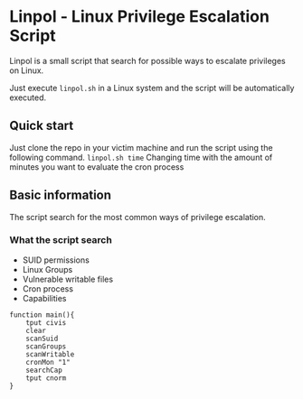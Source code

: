 # Linpol - Linux Privilege Escalation Script

Linpol is a small script that search for possible ways to escalate privileges on Linux.

Just execute `linpol.sh` in a Linux system and the script will be automatically executed.

## Quick start

Just clone the repo in your victim machine and run the script using the following command.
`linpol.sh time`
Changing time with the amount of minutes you want to evaluate the cron process

## Basic information

The script search for the most common ways of privilege escalation.
### What the script search
- SUID permissions
- Linux Groups
- Vulnerable writable files
- Cron process
- Capabilities


```
function main(){
	tput civis
	clear
	scanSuid
	scanGroups
	scanWritable
	cronMon "1"
	searchCap
	tput cnorm
}
```
